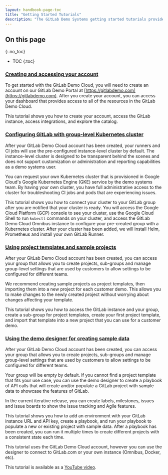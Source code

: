 ```yaml
---
layout: handbook-page-toc
title: "Getting Started Tutorials"
description: "The GitLab Demo Systems getting started tutorials provide step-by-step instructions for accessing and using our infrastructure and related business processes."
---
```


## On this page
{:.no_toc}

- TOC
{:toc}


### [Creating and accessing your account](/handbook/customer-success/demo-systems/tutorials/getting-started/creating-accessing-your-account)

To get started with the GitLab Demo Cloud, you will need to create an account on our GitLab Demo Portal at [https://gitlabdemo.com](https://gitlabdemo.com). After you create your account, you can access your dashboard that provides access to all of the resources in the GitLab Demo Cloud.

This tutorial shows you how to create your account, access the GitLab instance, access integrations, and explore the catalog.

### [Configuring GitLab with group-level Kubernetes cluster](/handbook/customer-success/demo-systems/tutorials/getting-started/configuring-group-cluster)

After your GitLab Demo Cloud account has been created, your runners and CI jobs will use the pre-configured instance-level cluster by default. The instance-level cluster is designed to be transparent behind the scenes and does not support customization or administration and reporting capabilities as a demo systems user.

You can request your own Kubernetes cluster that is provisioned in Google Cloud's Google Kubernetes Engine (GKE) service by the demo systems team. By having your own cluster, you have full administrative access to the cluster for troubleshooting CI jobs and pods that are experiencing issues.

This tutorial shows you how to connect your cluster to your GitLab group after you are notified that your cluster is ready. You will access the Google Cloud Platform (GCP) console to see your cluster, use the Google Cloud Shell to run `kubectl` commands on your cluster, and access the GitLab Demo Cloud Omnibus instance to configure your pre-created group with a Kubernetes cluster. After your cluster has been added, we will install Helm, Prometheus and install your own GitLab Runner.

### [Using project templates and sample projects](/handbook/customer-success/demo-systems/tutorials/getting-started/using-templates-sample-projects)

After your GitLab Demo Cloud account has been created, you can access your group that allows you to create projects, sub-groups and manage group-level settings that are used by customers to allow settings to be configured for different teams.

We recommend creating sample projects as project templates, then importing them into a new project for each customer demo. This allows you to make changes to the newly created project without worrying about changes affecting your template.

This tutorial shows you how to access the GitLab instance and your group, create a sub-group for project templates, create your first project template, and import that template into a new project that you can use for a customer demo.

### [Using the demo designer for creating sample data](/handbook/customer-success/demo-systems/tutorials/getting-started/using-demo-designer)

After your GitLab Demo Cloud account has been created, you can access your group that allows you to create projects, sub-groups and manage group-level settings that are used by customers to allow settings to be configured for different teams.

Your group will be empty by default. If you cannot find a project template that fits your use case, you can use the demo designer to create a playbook of API calls that will create and/or populate a GitLab project with sample data to showcase the features of GitLab.

In the current iterative release, you can create labels, milestones, issues and issue boards to show the issue tracking and Agile features.

This tutorial shows you how to add an environment with your GitLab instance URL and API key, create a playbook, and run your playbook to populate a new or existing project with sample data. After a playbook has been created, you can run it multiple times to create different projects with a consistent state each time.

This tutorial uses the GitLab Demo Cloud account, however you can use the designer to connect to GitLab.com or your own instance (Omnibus, Docker, etc).

This tutorial is available as a [YouTube video](https://www.youtube.com/watch?v=s3HI6VQXQ2U).
